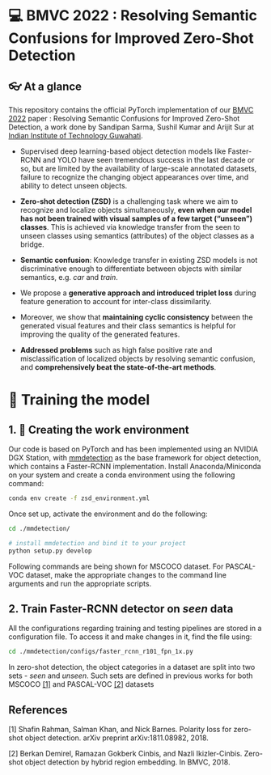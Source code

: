 # :computer: BMVC 2022 : Resolving Semantic Confusions for Improved Zero-Shot Detection

##  :eyeglasses: At a glance
This repository contains the official PyTorch implementation of our [BMVC 2022](www.bmvc2022.org) paper : Resolving Semantic Confusions for Improved Zero-Shot Detection, a work done by Sandipan Sarma, Sushil Kumar and Arijit Sur at [Indian Institute of Technology Guwahati](https://www.iitg.ac.in/cse/). 


- Supervised deep learning-based object detection models like Faster-RCNN and YOLO have seen tremendous success in the last decade or so, but are limited by the availability of large-scale annotated datasets, failure to recognize the changing object appearances over time, and ability to detect unseen objects.

- **Zero-shot detection (ZSD)** is a challenging task where we aim to recognize and localize objects simultaneously, **even when our model has not been trained with visual samples of a few target (“unseen”) classes**. This is achieved via knowledge transfer from the seen to unseen classes using semantics (attributes) of the object classes as a bridge.

- **Semantic confusion**: Knowledge transfer in existing ZSD models is not discriminative enough to differentiate between objects with similar semantics, e.g. *car* and *train*. 

- We propose a **generative approach and introduced triplet loss** during feature generation to account for inter-class dissimilarity.

- Moreover, we show that **maintaining cyclic consistency** between the generated visual features and their class semantics is helpful for improving the quality of the generated features.

- **Addressed problems** such as high false positive rate and misclassification of localized objects by resolving semantic confusion, and **comprehensively beat the state-of-the-art methods**.

<!---
<p align="center">
  <img alt="img-name" src="https://user-images.githubusercontent.com/14089338/184326334-d80e51f9-a907-49f9-876f-c2ecd4844834.png" width="700">
  <br>
    <em>InvPT enables jointly learning and inference of global spatial interaction and simultaneous all-task interaction, which is critically important for multi-task dense prediction.</em>
</p>
-->

# :bullettrain_side: Training the model

## 1. :office: Creating the work environment
Our code is based on PyTorch and has been implemented using an NVIDIA DGX Station, with [mmdetection](https://github.com/open-mmlab/mmdetection) as the base framework for object detection, which contains a Faster-RCNN implementation. Install Anaconda/Miniconda on your system and create a conda environment using the following command:

```bash
conda env create -f zsd_environment.yml
```

Once set up, activate the environment and do the following:
```bash
cd ./mmdetection/

# install mmdetection and bind it to your project
python setup.py develop
```

Following commands are being shown for MSCOCO dataset. For PASCAL-VOC dataset, make the appropriate changes to the command line arguments and run the appropriate scripts.

## 2. Train Faster-RCNN detector on *seen* data
All the configurations regarding training and testing pipelines are stored in a configuration file. To access it and make changes in it, find the file using:

```bash
cd ./mmdetection/configs/faster_rcnn_r101_fpn_1x.py
```

In zero-shot detection, the object categories in a dataset are split into two sets - *seen* and *unseen*. Such sets are defined in previous works for both MSCOCO [[1]](#1) and PASCAL-VOC [[2]](#2) datasets 

## References
<a id="1">[1]</a> 
Shafin Rahman, Salman Khan, and Nick Barnes. Polarity loss for zero-shot object
detection. arXiv preprint arXiv:1811.08982, 2018.

<a id="2">[2]</a> 
Berkan Demirel, Ramazan Gokberk Cinbis, and Nazli Ikizler-Cinbis. Zero-shot object
detection by hybrid region embedding. In BMVC, 2018.